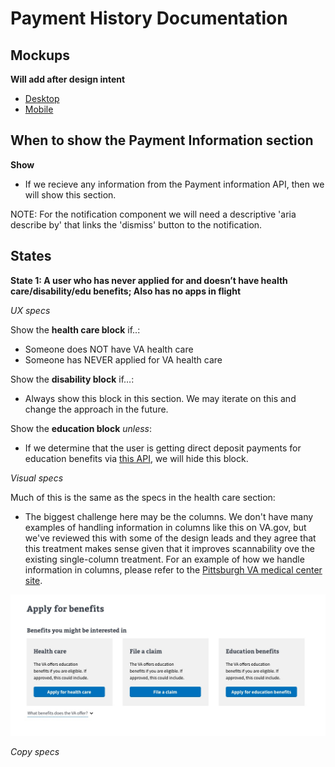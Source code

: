 # Payment History Documentation

## Mockups

**Will add after design intent**

- [Desktop]()
- [Mobile]()

## When to show the Payment Information section

**Show**

- If we recieve any information from the Payment information API, then we will show this section. 

NOTE: For the notification component we will need a descriptive 'aria describe by' that links the 'dismiss' button to the notification.

## States
  
**State 1: A user who has never applied for and doesn’t have health care/disability/edu benefits; Also has no apps in flight**  

*UX specs*

Show the **health care block** if..:

- Someone does NOT have VA health care 
- Someone has NEVER applied for VA health care

Show the **disability block** if…:

- Always show this block in this section. We may iterate on this and change the approach in the future.

Show the **education block** _unless_:

- If we determine that the user is getting direct deposit payments for education benefits via [this API](https://department-of-veterans-affairs.github.io/va-digital-services-platform-docs/api-reference/#/profile/getCh33BankAccount), we will hide this block.

*Visual specs*

Much of this is the same as the specs in the health care section:

- The biggest challenge here may be the columns. We don't have many examples of handling information in columns like this on VA.gov, but we've reviewed this with some of the design leads and they agree that this treatment makes sense given that it improves scannability ove the existing single-column treatment. For an example of how we handle information in columns, please refer to the [Pittsburgh VA medical center site](https://www.va.gov/pittsburgh-health-care/).

![Apply for benefits_Getting started](https://github.com/department-of-veterans-affairs/va.gov-team/blob/master/products/identity-personalization/my-va/2.0-redesign/frontend/images/Apply%20for%20benefits_Getting%20started.jpg)

*Copy specs*
